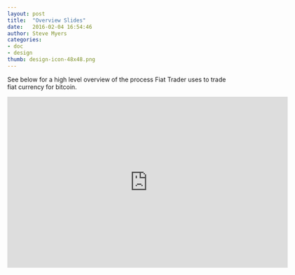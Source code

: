 ```yaml
---
layout: post
title:  "Overview Slides"
date:   2016-02-04 16:54:46
author: Steve Myers
categories:
- doc
- design
thumb: design-icon-48x48.png
---
```


See below for a high level overview of the process Fiat Trader uses to trade fiat currency for bitcoin.

<!--more-->

<iframe src="https://docs.google.com/presentation/d/1kSIRE0mnj0vCQqWg40I0Ns49ON62TeHDvziRkgQGBNM/embed?start=false&loop=false&delayms=3000" frameborder="0" width="640" height="390" allowfullscreen="true" mozallowfullscreen="true" webkitallowfullscreen="true"></iframe>